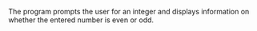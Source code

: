 The program prompts the user for an integer and displays information on whether the entered number is even or odd.  
 

